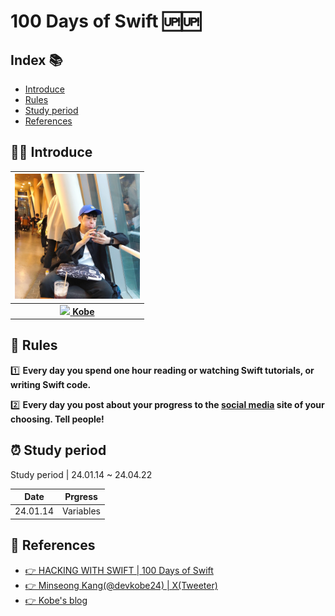 # 100 Days of Swift 🆙🆙

## Index 📚

- [Introduce](#-Introduce)
- [Rules](#-Rules)
- [Study period](#-Study-period)
- [References](#-References)

## 🧑‍💻 Introduce
| <img src="https://github.com/devKobe24/BranchTest/blob/main/IMG_5424.JPG?raw=true" width="200" height="200"/> |
| :-: |
| [<img src="https://hackmd.io/_uploads/SJEQuLsEh.png" width="20"/> **Kobe**](https://github.com/devKobe24) |

## 📜 Rules
1️⃣ <strong>Every day you spend one hour reading or watching Swift tutorials, or writing Swift code.</strong>

2️⃣ <strong>Every day you post about your progress to the [social media](https://twitter.com/devkobe24) site of your choosing. Tell people!</strong>

## ⏰ Study period
Study period | 24.01.14 ~ 24.04.22

| Date | Prgress | 
| -------- | -------- |
| 24.01.14| Variables |

## 📑 References

- [👉 HACKING WITH SWIFT | 100 Days of Swift](https://www.hackingwithswift.com/100)
- [👉 Minseong Kang(@devkobe24) | X(Tweeter)](https://twitter.com/devkobe24)
- [👉 Kobe's blog](https://www.devkobe24.com)
